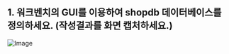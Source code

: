 ## 1. 워크벤치의 GUI를 이용하여 shopdb 데이터베이스를 정의하세요. (작성결과를 화면 캡처하세요.)

![Image](https://github.com/user-attachments/assets/ea4064bc-7946-47c1-8363-90c6f193e762)
